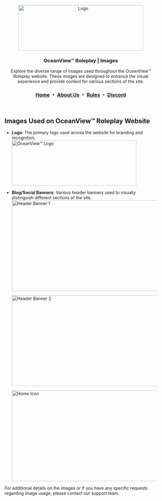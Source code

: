 <!-- PROJECT LOGO -->
<br />
<p align="center">
  <a href="https://oceanviewrp.github.io/">
    <img src="https://oceanviewrp.github.io/images/logo20.png" alt="Logo" width="412" height="150">
  </a>
  <h3 align="center">OceanView™ Roleplay | Images</h3>
  <p align="center">Explore the diverse range of images used throughout the OceanView™ Roleplay website. These images are designed to enhance the visual experience and provide context for various sections of the site.
    <br/>
    <h3 align="center">
      <b><a href="https://oceanviewrp.github.io/">Home</a></b> ・
      <a href="https://oceanviewrp.github.io/about">About Us</a> ・
<a href="https://oceanviewrp.github.io/rules">Rules</a> ・
      <a href="https://discord.gg/C5v2PV3sfu">Discord</a>
    </h3>
    <div align="center">
    </div>
    <br/>
  </p>
</p>

<!-- IMAGES USED WITHIN OCEANVIEW ROLEPLAY WEBSITE -->
## Images Used on OceanView™ Roleplay Website

* **Logo**: The primary logo used across the website for branding and recognition.<br>
  <img src="https://oceanviewrp.github.io/images/logo20.png" alt="OceanView™ Logo" width="412" height="150"><br>
* **Blog/Social Banners**: Various header banners used to visually distinguish different sections of the site.<br>
  <img src="https://oceanviewrp.github.io/images/banner.png" alt="Header Banner 1" width="500" height="300"><br>

   <img src="https://oceanviewrp.github.io/images/lspd.png" alt="Header Banner 2" width="500" height="300"><br>

  <img src="https://oceanviewrp.github.io/images/oceanviewofficial.png" alt="Home Icon" width="500" height="300"><br>
  
For additional details on the images or if you have any specific requests regarding image usage, please contact our support team.
